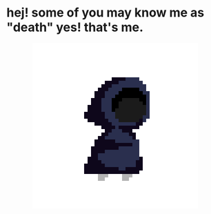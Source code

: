 # hej! some of you may know me as "death" yes! that's me.

<p align="center"><img src="death_github.gif" /></p>
